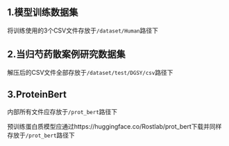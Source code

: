 ## 1.模型训练数据集

将训练使用的3个CSV文件存放于`/dataset/Human`路径下

## 2.当归芍药散案例研究数据集

解压后的CSV文件全部存放于`/dataset/test/DGSY/csv`路径下

## 3.ProteinBert

内部所有文件应存放于`/prot_bert`路径下

预训练蛋白质模型应通过https://huggingface.co/Rostlab/prot_bert下载并同样存放于`/prot_bert`路径下